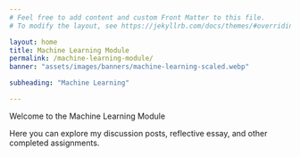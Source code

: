 ```yaml
---
# Feel free to add content and custom Front Matter to this file.
# To modify the layout, see https://jekyllrb.com/docs/themes/#overriding-theme-defaults

layout: home
title: Machine Learning Module
permalink: /machine-learning-module/
banner: "assets/images/banners/machine-learning-scaled.webp"

subheading: "Machine Learning"

---
```

Welcome to the Machine Learning Module 

Here you can explore my discussion posts, reflective essay, and other completed assignments. 
